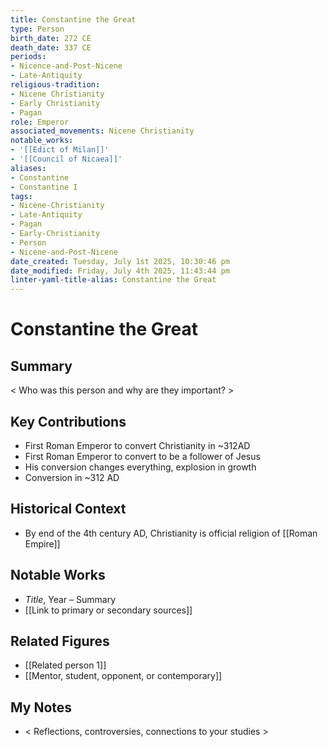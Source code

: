 ```yaml
---
title: Constantine the Great
type: Person
birth_date: 272 CE
death_date: 337 CE
periods:
- Nicence-and-Post-Nicene
- Late-Antiquity
religious-tradition:
- Nicene Christianity
- Early Christianity
- Pagan
role: Emperor
associated_movements: Nicene Christianity
notable_works:
- '[[Edict of Milan]]'
- '[[Council of Nicaea]]'
aliases:
- Constantine
- Constantine I
tags:
- Nicene-Christianity
- Late-Antiquity
- Pagan
- Early-Christianity
- Person
- Nicene-and-Post-Nicene
date_created: Tuesday, July 1st 2025, 10:30:46 pm
date_modified: Friday, July 4th 2025, 11:43:44 pm
linter-yaml-title-alias: Constantine the Great
---
```


# Constantine the Great

## Summary
< Who was this person and why are they important? >

## Key Contributions
- First Roman Emperor to convert Christianity in ~312AD
- First Roman Emperor to convert to be a follower of Jesus
- His conversion changes everything, explosion in growth
- Conversion in ~312 AD


## Historical Context
- By end of the 4th century AD, Christianity is official religion of [[Roman Empire]]
 

## Notable Works
- *Title*, Year – Summary
- [[Link to primary or secondary sources]]


## Related Figures
- [[Related person 1]]
- [[Mentor, student, opponent, or contemporary]]

## My Notes
- < Reflections, controversies, connections to your studies >
